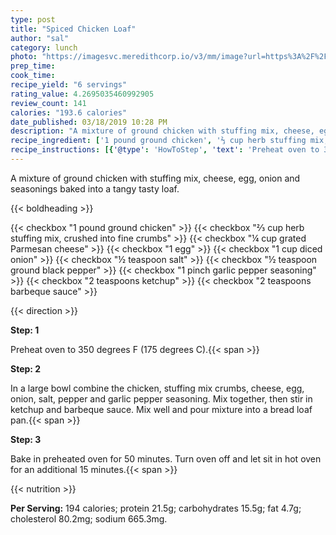```yaml
---
type: post
title: "Spiced Chicken Loaf"
author: "sal"
category: lunch
photo: "https://imagesvc.meredithcorp.io/v3/mm/image?url=https%3A%2F%2Fimages.media-allrecipes.com%2Fuserphotos%2F698681.jpg"
prep_time: 
cook_time: 
recipe_yield: "6 servings"
rating_value: 4.2695035460992905
review_count: 141
calories: "193.6 calories"
date_published: 03/18/2019 10:28 PM
description: "A mixture of ground chicken with stuffing mix, cheese, egg, onion and seasonings baked into a tangy tasty loaf."
recipe_ingredient: ['1 pound ground chicken', '⅔ cup herb stuffing mix, crushed into fine crumbs', '¼ cup grated Parmesan cheese', '1 egg', '1 cup diced onion', '½ teaspoon salt', '½ teaspoon ground black pepper', '1 pinch garlic pepper seasoning', '2 teaspoons ketchup', '2 teaspoons barbeque sauce']
recipe_instructions: [{'@type': 'HowToStep', 'text': 'Preheat oven to 350 degrees F (175 degrees C).\n'}, {'@type': 'HowToStep', 'text': 'In a large bowl combine the chicken, stuffing mix crumbs, cheese, egg, onion, salt, pepper and garlic pepper seasoning. Mix together, then stir in ketchup and barbeque sauce. Mix well and pour mixture into a bread loaf pan.\n'}, {'@type': 'HowToStep', 'text': 'Bake in preheated oven for 50 minutes. Turn oven off and let sit in hot oven for an additional 15 minutes.\n'}]
---
```


A mixture of ground chicken with stuffing mix, cheese, egg, onion and seasonings baked into a tangy tasty loaf. 

{{< boldheading >}}

{{< checkbox "1 pound ground chicken" >}}
{{< checkbox "⅔ cup herb stuffing mix, crushed into fine crumbs" >}}
{{< checkbox "¼ cup grated Parmesan cheese" >}}
{{< checkbox "1  egg" >}}
{{< checkbox "1 cup diced onion" >}}
{{< checkbox "½ teaspoon salt" >}}
{{< checkbox "½ teaspoon ground black pepper" >}}
{{< checkbox "1 pinch garlic pepper seasoning" >}}
{{< checkbox "2 teaspoons ketchup" >}}
{{< checkbox "2 teaspoons barbeque sauce" >}}


{{< direction >}}

**Step: 1**

Preheat oven to 350 degrees F (175 degrees C).{{< span >}}

**Step: 2**

In a large bowl combine the chicken, stuffing mix crumbs, cheese, egg, onion, salt, pepper and garlic pepper seasoning. Mix together, then stir in ketchup and barbeque sauce. Mix well and pour mixture into a bread loaf pan.{{< span >}}

**Step: 3**

Bake in preheated oven for 50 minutes. Turn oven off and let sit in hot oven for an additional 15 minutes.{{< span >}}

{{< nutrition >}}

**Per Serving:** 194 calories; protein 21.5g; carbohydrates 15.5g; fat 4.7g; cholesterol 80.2mg; sodium 665.3mg.